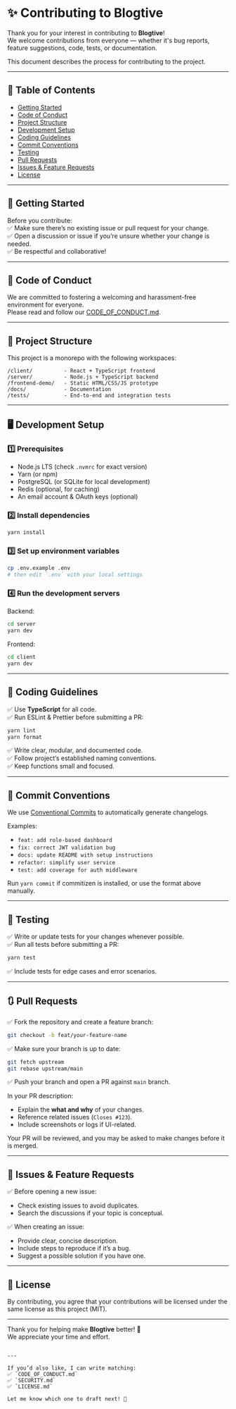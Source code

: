 # ✨ Contributing to Blogtive

Thank you for your interest in contributing to **Blogtive**!  
We welcome contributions from everyone — whether it's bug reports, feature suggestions, code, tests, or documentation.

This document describes the process for contributing to the project.

---

## 📜 Table of Contents

- [Getting Started](#getting-started)
- [Code of Conduct](#code-of-conduct)
- [Project Structure](#project-structure)
- [Development Setup](#development-setup)
- [Coding Guidelines](#coding-guidelines)
- [Commit Conventions](#commit-conventions)
- [Testing](#testing)
- [Pull Requests](#pull-requests)
- [Issues & Feature Requests](#issues--feature-requests)
- [License](#license)

---

## 🚀 Getting Started

Before you contribute:  
✅ Make sure there’s no existing issue or pull request for your change.  
✅ Open a discussion or issue if you’re unsure whether your change is needed.  
✅ Be respectful and collaborative!

---

## 🤝 Code of Conduct

We are committed to fostering a welcoming and harassment-free environment for everyone.  
Please read and follow our [CODE_OF_CONDUCT.md](CODE_OF_CONDUCT.md).

---

## 📂 Project Structure

This project is a monorepo with the following workspaces:

```
/client/          - React + TypeScript frontend
/server/          - Node.js + TypeScript backend
/frontend-demo/   - Static HTML/CSS/JS prototype
/docs/            - Documentation
/tests/           - End-to-end and integration tests
```

---

## 🖥️ Development Setup

### 1️⃣ Prerequisites

- Node.js LTS (check `.nvmrc` for exact version)
- Yarn (or npm)
- PostgreSQL (or SQLite for local development)
- Redis (optional, for caching)
- An email account & OAuth keys (optional)

### 2️⃣ Install dependencies

```bash
yarn install
```

### 3️⃣ Set up environment variables

```bash
cp .env.example .env
# then edit `.env` with your local settings
```

### 4️⃣ Run the development servers

Backend:
```bash
cd server
yarn dev
```

Frontend:
```bash
cd client
yarn dev
```

---

## 🧹 Coding Guidelines

✅ Use **TypeScript** for all code.  
✅ Run ESLint & Prettier before submitting a PR:  

```bash
yarn lint
yarn format
```

✅ Write clear, modular, and documented code.  
✅ Follow project’s established naming conventions.  
✅ Keep functions small and focused.

---

## 📝 Commit Conventions

We use [Conventional Commits](https://www.conventionalcommits.org/en/v1.0.0/) to automatically generate changelogs.

Examples:
- `feat: add role-based dashboard`
- `fix: correct JWT validation bug`
- `docs: update README with setup instructions`
- `refactor: simplify user service`
- `test: add coverage for auth middleware`

Run `yarn commit` if commitizen is installed, or use the format above manually.

---

## 🧪 Testing

✅ Write or update tests for your changes whenever possible.  
✅ Run all tests before submitting a PR:

```bash
yarn test
```

✅ Include tests for edge cases and error scenarios.

---

## 🔃 Pull Requests

✅ Fork the repository and create a feature branch:  
```bash
git checkout -b feat/your-feature-name
```

✅ Make sure your branch is up to date:  
```bash
git fetch upstream
git rebase upstream/main
```

✅ Push your branch and open a PR against `main` branch.

In your PR description:
- Explain the **what and why** of your changes.
- Reference related issues (`Closes #123`).
- Include screenshots or logs if UI-related.

Your PR will be reviewed, and you may be asked to make changes before it is merged.

---

## 🐞 Issues & Feature Requests

✅ Before opening a new issue:
- Check existing issues to avoid duplicates.
- Search the discussions if your topic is conceptual.

✅ When creating an issue:
- Provide clear, concise description.
- Include steps to reproduce if it’s a bug.
- Suggest a possible solution if you have one.

---

## 📄 License

By contributing, you agree that your contributions will be licensed under the same license as this project (MIT).

---

Thank you for helping make **Blogtive** better! 🎉  
We appreciate your time and effort.
```

---

If you’d also like, I can write matching:  
✅ `CODE_OF_CONDUCT.md`  
✅ `SECURITY.md`  
✅ `LICENSE.md`  

Let me know which one to draft next! 🚀